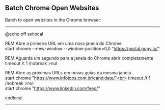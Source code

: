 ## Batch Chrome Open Websites
Batch to open websites in the Chrome browser:

___
@echo off
setlocal

REM Abre a primeira URL em uma nova janela do Chrome <br>
start chrome --new-window --window-position=0,0  "https://portal.gupy.io/"

REM Aguarda um segundo para a janela do Chrome abrir completamente<br>
timeout /t 1 /nobreak >nul

REM Abre as próximas URLs em novas guias da mesma janela<br>
start chrome "https://www.infojobs.com.br/candidate/"<br>
timeout /t 1 /nobreak >nul<br>
start chrome "https://www.linkedin.com/feed/"

endlocal
___
